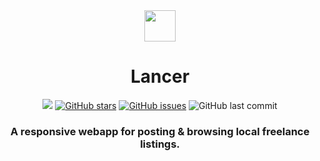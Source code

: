<div align="center">
   <img width="50px" src="https://user-images.githubusercontent.com/89324687/182067950-54c00964-2be4-481a-976b-773d9112a4c0.png"/>
   <h1>Lancer</h1>
   <a href="https://github.com/donjewey/lancer"><img src="https://img.shields.io/badge/license-MIT-blue"/></a> <a href="https://github.com/oslabs-    beta/GraphQL-Gate/stargazers"><img alt="GitHub stars" src="https://img.shields.io/github/stars/donjewey/lancer"></a> <a             href="https://github.com/donjewey/lancer/issues"><img alt="GitHub issues" src="https://img.shields.io/github/issues/donjewey/lancer"></a> <img alt="GitHub last commit" src="https://img.shields.io/github/last-commit/donjewey/lancer">

   <h3 align="center"> <strong>A responsive webapp for posting & browsing local freelance listings.</strong></h3>
   </div>
